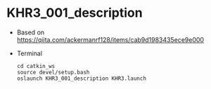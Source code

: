 # KHR3_001_description

- Based on https://qiita.com/ackermanrf128/items/cab9d1983435ece9e000


- Terminal 
  ```
  cd catkin_ws
  source devel/setup.bash
  oslaunch KHR3_001_description KHR3.launch
  ```
